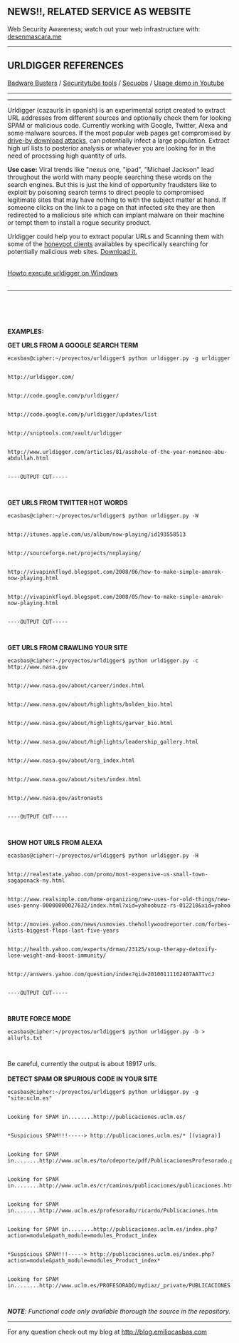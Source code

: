 ## **NEWS!!, RELATED SERVICE AS WEBSITE** ##

Web Security Awareness; watch out your web infrastructure with:
[desenmascara.me](http://desenmascara.me)



---

## **URLDIGGER REFERENCES** ##
[Badware Busters](https://badwarebusters.org/main/resources) /
[Securitytube tools](http://securitytube-tools.net/index.php?title=Information_Gathering) /
[Secuobs](http://www.secuobs.com/revue/news/384407.shtml) /
[Usage demo in Youtube ](http://www.youtube.com/watch?v=reUQiYMD25w)

---



---

Urldigger (cazaurls in spanish) is an experimental script created to extract URL addresses from different sources and optionally check them for looking SPAM or malicious code. Currently working with Google, Twitter, Alexa and some malware sources. If the most popular web pages get compromised by [drive-by download attacks](http://en.wikipedia.org/wiki/Drive-by_download), can potentially infect a large population.
Extract high url lists to posterior analysis or whatever you are looking for in the need of processing high quantity of urls.

**Use case:** Viral trends like "nexus one, "ipad", "Michael Jackson" lead throughout the world with many people searching these words on the search engines. But this is just the kind of opportunity fraudsters like to exploit by poisoning search terms to direct people to compromised legitimate sites that may have nothing to with the subject matter at hand. If someone clicks on the link to a page on that infected site they are then redirected to a malicious site which can implant malware on their machine or tempt them to install a rogue security product.

Urldigger could help you to extract popular URLs and Scanning them with some of the [honeypot clients](http://en.wikipedia.org/wiki/Client_honeypot) availables by specifically searching for potentially malicious web sites.
[Download it.](http://urldigger.googlecode.com/files/urldigger-02c.tar.gz)


<br>
<a href='http://code.google.com/p/urldigger/wiki/WindowsUrldigger'>Howto execute urldigger on Windows</a>

<br>
<br>
<hr><br>
<br>
<br>
<br>
<b>EXAMPLES:</b>

<b>GET URLS FROM A GOOGLE SEARCH TERM</b>
<pre><code>ecasbas@cipher:~/proyectos/urldigger$ python urldigger.py -g urldigger<br>
http://urldigger.com/<br>
http://code.google.com/p/urldigger/<br>
http://code.google.com/p/urldigger/updates/list<br>
http://sniptools.com/vault/urldigger<br>
http://www.urldigger.com/articles/81/asshole-of-the-year-nominee-abu-abdullah.html<br>
----OUTPUT CUT-----<br>
</code></pre>


<b>GET URLS FROM TWITTER HOT WORDS</b>
<pre><code>ecasbas@cipher:~/proyectos/urldigger$ python urldigger.py -W<br>
http://itunes.apple.com/us/album/now-playing/id193558513<br>
http://sourceforge.net/projects/nnplaying/<br>
http://vivapinkfloyd.blogspot.com/2008/06/how-to-make-simple-amarok-now-playing.html<br>
http://vivapinkfloyd.blogspot.com/2008/05/how-to-make-simple-amarok-now-playing.html<br>
----OUTPUT CUT-----<br>
</code></pre>

<b>GET URLS FROM CRAWLING YOUR SITE</b>
<pre><code>ecasbas@cipher:~/proyectos/urldigger$ python urldigger.py -c http://www.nasa.gov<br>
http://www.nasa.gov/about/career/index.html<br>
http://www.nasa.gov/about/highlights/bolden_bio.html<br>
http://www.nasa.gov/about/highlights/garver_bio.html<br>
http://www.nasa.gov/about/highlights/leadership_gallery.html<br>
http://www.nasa.gov/about/org_index.html<br>
http://www.nasa.gov/about/sites/index.html<br>
http://www.nasa.gov/astronauts<br>
----OUTPUT CUT-----<br>
</code></pre>

<b>SHOW HOT URLS FROM ALEXA</b>
<pre><code>ecasbas@cipher:~/proyectos/urldigger$ python urldigger.py -H<br>
http://realestate.yahoo.com/promo/most-expensive-us-small-town-sagaponack-ny.html<br>
http://www.realsimple.com/home-organizing/new-uses-for-old-things/new-uses-penny-00000000027632/index.html?xid=yahoobuzz-rs-012210&amp;xid=yahoo<br>
http://movies.yahoo.com/news/usmovies.thehollywoodreporter.com/forbes-lists-biggest-flops-last-five-years<br>
http://health.yahoo.com/experts/drmao/23125/soup-therapy-detoxify-lose-weight-and-boost-immunity/<br>
http://answers.yahoo.com/question/index?qid=20100111162407AATTvcJ<br>
----OUTPUT CUT-----<br>
</code></pre>

<b>BRUTE FORCE MODE</b>
<pre><code>ecasbas@cipher:~/proyectos/urldigger$ python urldigger.py -b &gt; allurls.txt<br>
</code></pre>
Be careful, currently the output is about 18917 urls.<br>
<br>
<b>DETECT SPAM OR SPURIOUS CODE IN YOUR SITE</b>
<pre><code>ecasbas@cipher:~/proyectos/urldigger$ python urldigger.py -g "site:uclm.es"<br>
Looking for SPAM in........http://publicaciones.uclm.es/<br>
*Suspicious SPAM!!!-----&gt; http://publicaciones.uclm.es/* [(viagra)]<br>
Looking for SPAM in........http://www.uclm.es/to/cdeporte/pdf/PublicacionesProfesorado.pdf<br>
Looking for SPAM in........http://www.uclm.es/cr/caminos/publicaciones/publicaciones.html<br>
Looking for SPAM in........http://www.uclm.es/profesorado/ricardo/Publicaciones.htm<br>
Looking for SPAM in........http://publicaciones.uclm.es/index.php?action=module&amp;path_module=modules_Product_index<br>
*Suspicious SPAM!!!-----&gt; http://publicaciones.uclm.es/index.php?action=module&amp;path_module=modules_Product_index*<br>
Looking for SPAM in........http://www.uclm.es/PROFESORADO/mydiaz/_private/PUBLICACIONES.pdf<br>
</code></pre>
<i><b>NOTE</b>: Functional code only available thorough the source in the repository.</i>


<hr />
For any question check out my blog at <a href='http://blog.emiliocasbas.com'>http://blog.emiliocasbas.com</a>